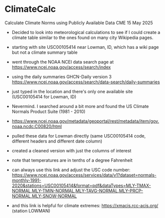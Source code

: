 # ClimateCalc
Calculate Climate Norms using Publicly Available Data
CME 15 May 2025

- Decided to look into meteorological calculations to see if I could create a climate table similar to the ones found on many city Wikipedia pages.
- starting with site USC00105414 near Lowman, ID, which has a wiki page but not a climate summary table
- went through the NOAA NCEI data search page at https://www.ncei.noaa.gov/access/search/index
- using the daily summaries GHCN-Daily version 3 https://www.ncei.noaa.gov/access/search/data-search/daily-summaries
- just typed in the location and there's only one available site (USC00105414 for Lowman, ID)

- Nevermind. I searched around a bit more and found the US Climate Normals Product Suite (1981 - 2010)
- https://www.ncei.noaa.gov/metadata/geoportal/rest/metadata/item/gov.noaa.ncdc:C00820/html
- pulled these data for Lowman directly (same USC00105414 code, different headers and different date column)
- created a cleaned version with just the columns of interest
- note that temperatures are in tenths of a degree Fahrenheit

- can always use this link and adjust the USC code number:
https://www.ncei.noaa.gov/access/services/data/v1?dataset=normals-monthly-1991-2020&stations=USC00105414&format=pdf&dataTypes=MLY-TMAX-NORMAL,MLY-TMIN-NORMAL,MLY-TAVG-NORMAL,MLY-PRCP-NORMAL,MLY-SNOW-NORMAL

- and this link is helpful for climate extremes:
https://xmacis.rcc-acis.org/ (station LOWMAN)
